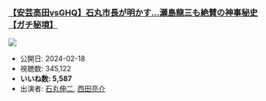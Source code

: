 ### [【安芸高田vsGHQ】石丸市長が明かす…瀬島龍三も絶賛の神事秘史【ガチ秘境】](https://www.youtube.com/watch?v=dllrObQPA3g)
[![](https://img.youtube.com/vi/dllrObQPA3g/sddefault.jpg)](https://www.youtube.com/watch?v=dllrObQPA3g)
-   公開日: 2024-02-18
-   視聴数: 345,122
-   **いいね数: 5,587**
-   出演者: [石丸伸二](/rehacq_fan/people/石丸伸二 "wikilink"), [西田亮介](/rehacq_fan/people/西田亮介 "wikilink")
